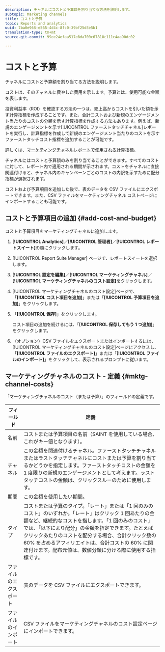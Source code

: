 ```yaml
---
description: チャネルにコストと予算額を割り当てる方法を説明します。
subtopic: Marketing channels
title: コストと予算
topic: Reports and analytics
uuid: 7ba0e968-e565-4d4c-8fc0-39bf25d3e5b1
translation-type: tm+mt
source-git-commit: 99ee24efaa517e8da700c67818c111c4aa90dc02

---
```



# コストと予算

チャネルにコストと予算額を割り当てる方法を説明します。

コストは、そのチャネルに費やした費用を示します。予算とは、使用可能な金額を表します。

投資利益率（ROI）を確認する方法の一つは、売上高からコストを引いた額を示す計算指標を作成することです。また、合計コストおよび新規のエンゲージメント当たりのコストの分類を示す計算指標を作成する方法もあります。例えば、新規のエンゲージメントを示す[!UICONTROL ファーストタッチチャネル]レポートを実行し、計算指標を作成して新規のエンゲージメント当たりのコストを示すファーストタッチコスト指標を追加することが可能です。

詳しくは、[マーケティングチャネルレポートで使用される計算指標](/help/components/c-marketing-channels/c-channel-calc-metrics.md)。

チャネルにはコストと予算額のみを割り当てることができます。すべてのコストに対して、レポート内で適用される期間が示されます。コストをチャネルに直接関連付けると、チャネル内のキャンペーンごとのコストの内訳を示すために配分指標が選択されます。

コストおよび予算項目を追加した後で、表のデータを CSV ファイルにエクスポートできます。また、CSV ファイルをマーケティングチャネル コストページにインポートすることも可能です。

## コストと予算項目の追加 {#add-cost-and-budget}

コストと予算項目をマーケティングチャネルに追加します。

1. **[!UICONTROL Analytics]**／**[!UICONTROL 管理者]**／**[!UICONTROL レポートスイート]**&#x200B;の順にクリックします。
1. [!UICONTROL Report Suite Manager] ページで、レポートスイートを選択します。
1. **[!UICONTROL 設定を編集]**／**[!UICONTROL マーケティングチャネル]**／**[!UICONTROL マーケティングチャネルのコスト設定]**&#x200B;をクリックします。
1. [!UICONTROL マーケティングチャネルのコスト設定]ページで、「**[!UICONTROL コスト項目を追加]**」または「**[!UICONTROL 予算項目を追加]**」をクリックします。
1. 「**[!UICONTROL 保存]**」をクリックします。

   コスト項目の追加を続けるには、「**[!UICONTROL 保存してもう 1 つ追加]**」をクリックします。

1. （オプション）CSV ファイルをエクスポートまたはインポートするには、[!UICONTROL マーケティングチャネルのコスト設定]ページにアクセスし、「**[!UICONTROL ファイルのエクスポート]**」または「**[!UICONTROL ファイルのインポート]**」をクリックして、表示されるプロンプトに従います。

## マーケティングチャネルのコスト - 定義 {#mktg-channel-costs}

「マーケティングチャネルのコスト（または予算）」のフィールドの定義です。

| フィールド | 定義 |
|--- |--- |
| 名前 |  コストまたは予算項目の名前（SAINT を使用している場合、これがキー値となります）。 |
| チャネル | この金額を関連付けるチャネル。ファーストタッチチャネルまたはラストタッチチャネルにコストまたは予算を割り当てるかどうかを指定します。ファーストタッチコストの金額を 1 度限りの新規のエンゲージメントとして考えます。ラストタッチコストの金額は、クリックスルーのために使用します。 |
| 期間 | この金額を使用したい期間。 |
| タイプ | コストまたは予算のタイプ。「レート」または「1 回のみのコスト」のいずれか。「レート」はクリック 1 回あたりの金額など、継続的なコストを指します。「1 回のみのコスト」では、「以下により配分」の金額を指定できます。たとえばクリックあたりのコストを配分する場合、合計クリック数の 60% を占めるアフィリエイトは、合計コストの 60% に関連付けます。配布元値は、数値分類に分ける際に使用する指標です。 |
| ファイルのエクスポート | 表のデータを CSV ファイルにエクスポートできます。 |
| ファイルのインポート | CSV ファイルをマーケティングチャネルのコスト設定ページにインポートできます。 |
